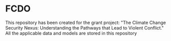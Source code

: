 # FCDO
This repository has been created for the grant project: "The Climate Change Security Nexus: Understanding the Pathways that Lead to Violent Conflict." All the applicable data and models are stored in this repository
